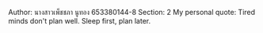 Author: นางสาวเพ็ชชภา นูทอง 653380144-8
Section: 2
My personal quote: Tired minds don't plan well. Sleep first, plan later.